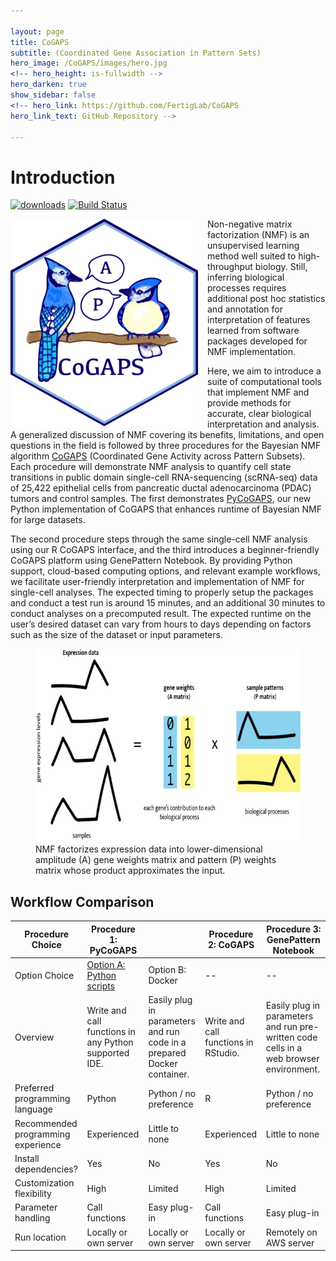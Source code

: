 ```yaml
---

layout: page
title: CoGAPS
subtitle: (Coordinated Gene Association in Pattern Sets)
hero_image: /CoGAPS/images/hero.jpg
<!-- hero_height: is-fullwidth -->
hero_darken: true
show_sidebar: false
<!-- hero_link: https://github.com/FertigLab/CoGAPS
hero_link_text: GitHub Repository -->

---
```


# Introduction

[![downloads](https://bioconductor.org/shields/downloads/release/CoGAPS.svg)](http://bioconductor.org/packages/stats/bioc/CoGAPS/)
[![Build Status](https://travis-ci.org/FertigLab/CoGAPS.svg?branch=master)](https://travis-ci.org/FertigLab/CoGAPS)

<img src="images/logomedium.png" align="left" style="margin: 0px 15px 0px 0px;" />Non-negative matrix factorization (NMF) is an unsupervised learning method well suited to high-throughput biology. Still, inferring biological processes requires additional post hoc statistics and annotation for interpretation of features learned from software packages developed for NMF implementation.
<p>Here, we aim to introduce a suite of computational tools that implement NMF and provide methods for accurate, clear biological interpretation and analysis. A generalized discussion of NMF covering its benefits, limitations, and open questions in the field is followed by three procedures for the Bayesian NMF algorithm <a href="https://github.com/FertigLab/CoGAPS" target="_blank">CoGAPS</a> (Coordinated Gene Activity across Pattern Subsets). Each procedure will demonstrate NMF analysis to quantify cell state transitions in public domain single-cell RNA-sequencing (scRNA-seq) data of 25,422 epithelial cells from pancreatic ductal adenocarcinoma (PDAC) tumors and control samples. The first demonstrates <a href="https://github.com/FertigLab/pycogaps" target="_blank">PyCoGAPS</a>, our new Python implementation of CoGAPS that enhances runtime of Bayesian NMF for large datasets.</p>
<p>The second procedure steps through the same single-cell NMF analysis using our R CoGAPS interface, and the third introduces a beginner-friendly CoGAPS platform using GenePattern Notebook. By providing Python support, cloud-based computing options, and relevant example workflows, we facilitate user-friendly interpretation and implementation of NMF for single-cell analyses. The expected timing to properly setup the packages and conduct a test run is around 15 minutes, and an additional 30 minutes to conduct analyses on a precomputed result. The expected runtime on the user’s desired dataset can vary from hours to days depending on factors such as the size of the dataset or input parameters.</p>

<figure>
  <img width="600" height="309" src="images/figure1.png">
<figcaption>NMF factorizes expression data into lower-dimensional amplitude (A) gene weights matrix and pattern (P) weights matrix whose product approximates the input.</figcaption>
  </figure>
  
## Workflow Comparison

| Procedure Choice                   | Procedure 1:  PyCoGAPS                                |                                                                        | Procedure 2:  CoGAPS                 | Procedure 3:  GenePattern Notebook                                                     |
|------------------------------------|-------------------------------------------------------|------------------------------------------------------------------------|--------------------------------------|----------------------------------------------------------------------------------------|
| Option Choice                      | <a href="CoGAPS/optiona/">Option A:  Python scripts</a>                             | Option B:  Docker                                                      | --                                   | --                                                                                     |
| Overview                           | Write and call functions in any Python supported IDE. | Easily plug in parameters and run code in a prepared Docker container. | Write and call functions in RStudio. | Easily plug in parameters and run pre-written code cells in a web browser environment. |
| Preferred programming language     | Python                                                | Python / no preference                                                 | R                                    | Python / no preference                                                                 |
| Recommended programming experience | Experienced                                           | Little to none                                                         | Experienced                          | Little to none                                                                         |
| Install dependencies?              | Yes                                                   | No                                                                     | Yes                                  | No                                                                                     |
| Customization flexibility          | High                                                  | Limited                                                                | High                                 | Limited                                                                                |
| Parameter handling                 | Call functions                                        | Easy plug-in                                                           | Call functions                       | Easy plug-in                                                                           |
| Run location                       | Locally or own server                                 | Locally or own server                                                  | Locally or own server                | Remotely on AWS server                                                                 |
